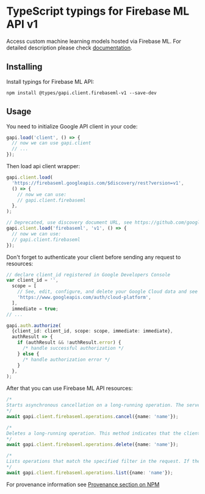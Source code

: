 # TypeScript typings for Firebase ML API v1

Access custom machine learning models hosted via Firebase ML.
For detailed description please check [documentation](https://firebase.google.com).

## Installing

Install typings for Firebase ML API:

```
npm install @types/gapi.client.firebaseml-v1 --save-dev
```

## Usage

You need to initialize Google API client in your code:

```typescript
gapi.load('client', () => {
  // now we can use gapi.client
  // ...
});
```

Then load api client wrapper:

```typescript
gapi.client.load(
  'https://firebaseml.googleapis.com/$discovery/rest?version=v1',
  () => {
    // now we can use:
    // gapi.client.firebaseml
  },
);
```

```typescript
// Deprecated, use discovery document URL, see https://github.com/google/google-api-javascript-client/blob/master/docs/reference.md#----gapiclientloadname----version----callback--
gapi.client.load('firebaseml', 'v1', () => {
  // now we can use:
  // gapi.client.firebaseml
});
```

Don't forget to authenticate your client before sending any request to resources:

```typescript
// declare client_id registered in Google Developers Console
var client_id = '',
  scope = [
    // See, edit, configure, and delete your Google Cloud data and see the email address for your Google Account.
    'https://www.googleapis.com/auth/cloud-platform',
  ],
  immediate = true;
// ...

gapi.auth.authorize(
  {client_id: client_id, scope: scope, immediate: immediate},
  authResult => {
    if (authResult && !authResult.error) {
      /* handle successful authorization */
    } else {
      /* handle authorization error */
    }
  },
);
```

After that you can use Firebase ML API resources: <!-- TODO: make this work for multiple namespaces -->

```typescript
/*
Starts asynchronous cancellation on a long-running operation. The server makes a best effort to cancel the operation, but success is not guaranteed. If the server doesn't support this method, it returns `google.rpc.Code.UNIMPLEMENTED`. Clients can use Operations.GetOperation or other methods to check whether the cancellation succeeded or whether the operation completed despite cancellation. On successful cancellation, the operation is not deleted; instead, it becomes an operation with an Operation.error value with a google.rpc.Status.code of `1`, corresponding to `Code.CANCELLED`.
*/
await gapi.client.firebaseml.operations.cancel({name: 'name'});

/*
Deletes a long-running operation. This method indicates that the client is no longer interested in the operation result. It does not cancel the operation. If the server doesn't support this method, it returns `google.rpc.Code.UNIMPLEMENTED`.
*/
await gapi.client.firebaseml.operations.delete({name: 'name'});

/*
Lists operations that match the specified filter in the request. If the server doesn't support this method, it returns `UNIMPLEMENTED`.
*/
await gapi.client.firebaseml.operations.list({name: 'name'});
```

For provenance information see [Provenance section on NPM](https://www.npmjs.com/package/@maxim_mazurok/gapi.client.firebaseml-v1#Provenance:~:text=none-,Provenance,-Built%20and%20signed)
